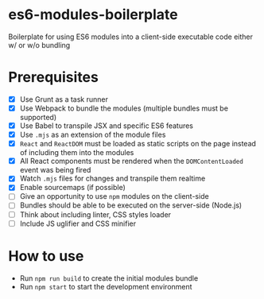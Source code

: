 # es6-modules-boilerplate
Boilerplate for using ES6 modules into a client-side executable code either w/ or w/o bundling

# Prerequisites
 - [x] Use Grunt as a task runner
 - [x] Use Webpack to bundle the modules (multiple bundles must be supported)
 - [x] Use Babel to transpile JSX and specific ES6 features
 - [x] Use `.mjs` as an extension of the module files
 - [x] `React` and `ReactDOM` must be loaded as static scripts on the page instead of including them into the modules
 - [x] All React components must be rendered when the `DOMContentLoaded` event was being fired
 - [x] Watch `.mjs` files for changes and transpile them realtime
 - [x] Enable sourcemaps (if possible)
 - [ ] Give an opportunity to use `npm` modules on the client-side
 - [ ] Bundles should be able to be executed on the server-side (Node.js)
 - [ ] Think about including linter, CSS styles loader
 - [ ] Include JS uglifier and CSS minifier

# How to use
 - Run `npm run build` to create the initial modules bundle
 - Run `npm start` to start the development environment
